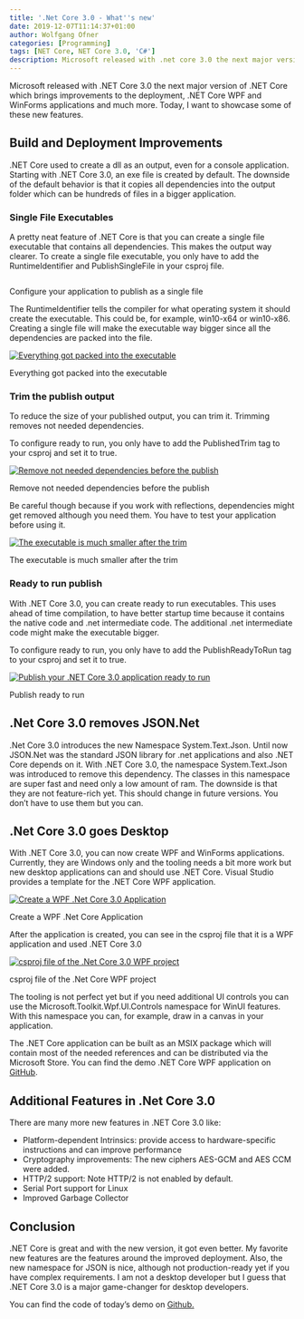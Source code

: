 ```yaml
---
title: '.Net Core 3.0 - What''s new'
date: 2019-12-07T11:14:37+01:00
author: Wolfgang Ofner
categories: [Programming]
tags: [NET Core, NET Core 3.0, 'C#']
description: Microsoft released with .net core 3.0 the next major version of .net core which brings improvements to the deployment and .net core desktop applications.
---
```

Microsoft released with .NET Core 3.0 the next major version of .NET Core which brings improvements to the deployment, .NET Core WPF and WinForms applications and much more. Today, I want to showcase some of these new features.

## Build and Deployment Improvements

.NET Core used to create a dll as an output, even for a console application. Starting with .NET Core 3.0, an exe file is created by default. The downside of the default behavior is that it copies all dependencies into the output folder which can be hundreds of files in a bigger application.

### Single File Executables

A pretty neat feature of .NET Core is that you can create a single file executable that contains all dependencies. This makes the output way clearer. To create a single file executable, you only have to add the RuntimeIdentifier and PublishSingleFile in your csproj file.

<div class="col-12 col-sm-10 aligncenter">
  <a href="/assets/img/posts/2019/12/Configure-your-application-to-publish-as-a-single-file.jpg"><img loading="lazy" src="/assets/img/posts/2019/12/Configure-your-application-to-publish-as-a-single-file.jpg" alt="" /></a>
  
  <p>
    Configure your application to publish as a single file
  </p>
</div>

The RuntimeIdentifier tells the compiler for what operating system it should create the executable. This could be, for example, win10-x64 or win10-x86. Creating a single file will make the executable way bigger since all the dependencies are packed into the file.

<div class="col-12 col-sm-10 aligncenter">
  <a href="/assets/img/posts/2019/12/Everything-got-packed-into-the-executable.jpg"><img loading="lazy" src="/assets/img/posts/2019/12/Everything-got-packed-into-the-executable.jpg" alt="Everything got packed into the executable" /></a>
  
  <p>
    Everything got packed into the executable
  </p>
</div>

### Trim the publish output

To reduce the size of your published output, you can trim it. Trimming removes not needed dependencies.

To configure ready to run, you only have to add the PublishedTrim tag to your csproj and set it to true.

<div class="col-12 col-sm-10 aligncenter">
  <a href="/assets/img/posts/2019/12/Remove-not-needed-dependencies-before-the-publish.jpg"><img loading="lazy" src="/assets/img/posts/2019/12/Remove-not-needed-dependencies-before-the-publish.jpg" alt="Remove not needed dependencies before the publish" /></a>
  
  <p>
    Remove not needed dependencies before the publish
  </p>
</div>

Be careful though because if you work with reflections, dependencies might get removed although you need them. You have to test your application before using it.

<div class="col-12 col-sm-10 aligncenter">
  <a href="/assets/img/posts/2019/12/The-executable-is-much-smaller-after-the-trim.jpg"><img loading="lazy" src="/assets/img/posts/2019/12/The-executable-is-much-smaller-after-the-trim.jpg" alt="The executable is much smaller after the trim" /></a>
  
  <p>
    The executable is much smaller after the trim
  </p>
</div>

### Ready to run publish

With .NET Core 3.0, you can create ready to run executables. This uses ahead of time compilation, to have better startup time because it contains the native code and .net intermediate code. The additional .net intermediate code might make the executable bigger.

To configure ready to run, you only have to add the PublishReadyToRun tag to your csproj and set it to true.

<div class="col-12 col-sm-10 aligncenter">
  <a href="/assets/img/posts/2019/12/Publish-ready-to-run.jpg"><img loading="lazy" src="/assets/img/posts/2019/12/Publish-ready-to-run.jpg" alt="Publish your .NET Core 3.0 application ready to run" /></a>
  
  <p>
    Publish ready to run
  </p>
</div>

## .Net Core 3.0 removes JSON.Net

.Net Core 3.0 introduces the new Namespace System.Text.Json. Until now JSON.Net was the standard JSON library for .net applications and also .NET Core depends on it. With .NET Core 3.0, the namespace System.Text.Json was introduced to remove this dependency. The classes in this namespace are super fast and need only a low amount of ram. The downside is that they are not feature-rich yet. This should change in future versions. You don&#8217;t have to use them but you can.

## .Net Core 3.0 goes Desktop

With .NET Core 3.0, you can now create WPF and WinForms applications. Currently, they are Windows only and the tooling needs a bit more work but new desktop applications can and should use .NET Core. Visual Studio provides a template for the .NET Core WPF application.

<div class="col-12 col-sm-10 aligncenter">
  <a href="/assets/img/posts/2019/12/Create-a-WPF-.Net-Core-Application.jpg"><img loading="lazy" src="/assets/img/posts/2019/12/Create-a-WPF-.Net-Core-Application.jpg" alt="Create a WPF .Net Core 3.0 Application" /></a>
  
  <p>
    Create a WPF .Net Core Application
  </p>
</div>

After the application is created, you can see in the csproj file that it is a WPF application and used .NET Core 3.0

<div class="col-12 col-sm-10 aligncenter">
  <a href="/assets/img/posts/2019/12/csproj-file-of-the-.Net-Core-WPF-project.jpg"><img loading="lazy" src="/assets/img/posts/2019/12/csproj-file-of-the-.Net-Core-WPF-project.jpg" alt="csproj file of the .Net Core 3.0 WPF project" /></a>
  
  <p>
    csproj file of the .Net Core WPF project
  </p>
</div>

The tooling is not perfect yet but if you need additional UI controls you can use the Microsoft.Toolkit.Wpf.UI.Controls namespace for WinUI features. With this namespace you can, for example, draw in a canvas in your application.

The .NET Core application can be built as an MSIX package which will contain most of the needed references and can be distributed via the Microsoft Store. You can find the demo .NET Core WPF application on <a href="https://github.com/WolfgangOfner/WPFDotNetCore" target="_blank" rel="noopener noreferrer">GitHub</a>.

## Additional Features in .Net Core 3.0

There are many more new features in .NET Core 3.0 like:

  * Platform-dependent Intrinsics: provide access to hardware-specific instructions and can improve performance
  * Cryptography improvements: The new ciphers AES-GCM and AES CCM were added.
  * HTTP/2 support: Note HTTP/2 is not enabled by default.
  * Serial Port support for Linux
  * Improved Garbage Collector

## Conclusion

.NET Core is great and with the new version, it got even better. My favorite new features are the features around the improved deployment. Also, the new namespace for JSON is nice, although not production-ready yet if you have complex requirements. I am not a desktop developer but I guess that .NET Core 3.0 is a major game-changer for desktop developers.

You can find the code of today&#8217;s demo on <a href="https://github.com/WolfgangOfner/CSharp-8.0" target="_blank" rel="noopener noreferrer">Github.</a>